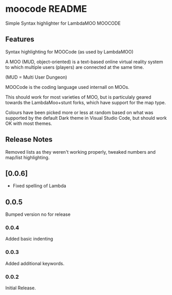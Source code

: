 # moocode README

Simple Syntax highlighter for LambdaMOO MOOCODE

## Features

Syntax highlighting for MOOCode (as used by LambdaMOO)

A MOO (MUD, object-oriented) is a text-based online virtual reality system to which multiple users (players) are connected at the same time.

(MUD = Multi User Dungeon)

MOOCode is the coding language used internall on MOOs.

This should work for most varieties of MOO, but is particulaly geared towards the LambdaMoo+stunt forks, which have support for the map type.

Colours have been picked more or less at random based on what was supported by the default Dark theme in Visual Studio Code, but should work OK with most themes.

## Release Notes
Removed lists as they weren't working properly, tweaked numbers and map/list highlighting.

## [0.0.6]
- Fixed spelling of Lambda

## 0.0.5
Bumped version no for release

### 0.0.4
Added basic indenting

### 0.0.3
Added additional keywords.

### 0.0.2

Initial Release.

